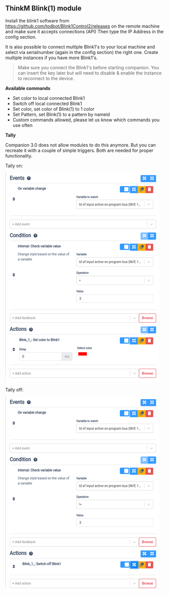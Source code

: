 ## ThinkM Blink(1) module

Install the blink1 software from https://github.com/todbot/Blink1Control2/releases on the remote machine and make sure it accepts connections (API)
Then type the IP Address in the config section.

It is also possible to connect multiple Blink1's to your local machine and select via serialnumber (again in the config section) the right one. Create multiple instances if you have more Blink1's.

> Make sure you connect the Blink1's before starting companion. You can insert the key later but will need to disable & enable the instance to reconnect to the device.

**Available commands**

- Set color to local connected Blink1
- Switch off local connected Blink1
- Set color, set color of Blink(1) to 1 color
- Set Pattern, set Blink(1) to a pattern by nameid
- Custom commands allowed, please let us know which commands you use often

**Tally**

Companion 3.0 does not allow modules to do this anymore. But you can recreate it with a couple of simple triggers. Both are needed for proper functionality.

Tally on:

![Tally Trigger](images/tally-trigger-on-example.png?raw=true 'Tally Trigger')

Tally off:

![Tally Trigger](images/tally-trigger-off-example.png?raw=true 'Tally Trigger')

